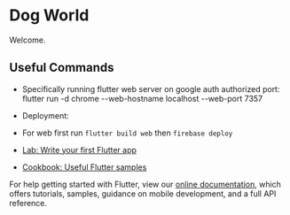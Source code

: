 # Dog World

Welcome.

## Useful Commands

- Specifically running flutter web server on google auth authorized port: flutter run -d chrome --web-hostname localhost --web-port 7357

- Deployment: 

- For web first run `flutter build web` then `firebase deploy`

- [Lab: Write your first Flutter app](https://flutter.dev/docs/get-started/codelab)
- [Cookbook: Useful Flutter samples](https://flutter.dev/docs/cookbook)

For help getting started with Flutter, view our
[online documentation](https://flutter.dev/docs), which offers tutorials,
samples, guidance on mobile development, and a full API reference.
